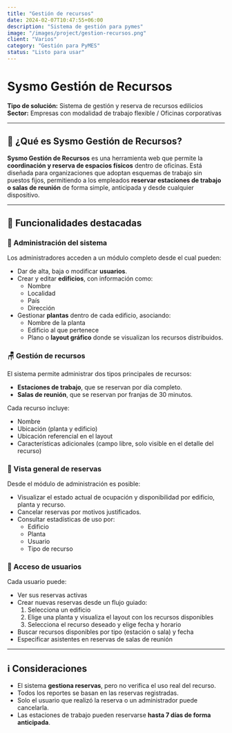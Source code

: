 ```yaml
---
title: "Gestión de recursos"
date: 2024-02-07T10:47:55+06:00
description: "Sistema de gestión para pymes"
image: "/images/project/gestion-recursos.png"
client: "Varios"
category: "Gestión para PyMES"
status: "Listo para usar"
---
```

# Sysmo Gestión de Recursos

**Tipo de solución:** Sistema de gestión y reserva de recursos edilicios  
**Sector:** Empresas con modalidad de trabajo flexible / Oficinas corporativas

---

## 🎯 ¿Qué es Sysmo Gestión de Recursos?

**Sysmo Gestión de Recursos** es una herramienta web que permite la **coordinación y reserva de espacios físicos** dentro de oficinas. Está diseñada para organizaciones que adoptan esquemas de trabajo sin puestos fijos, permitiendo a los empleados **reservar estaciones de trabajo o salas de reunión** de forma simple, anticipada y desde cualquier dispositivo.

---

## 🧩 Funcionalidades destacadas

### 🔧 Administración del sistema

Los administradores acceden a un módulo completo desde el cual pueden:

- Dar de alta, baja o modificar **usuarios**.
- Crear y editar **edificios**, con información como:
  - Nombre
  - Localidad
  - País
  - Dirección
- Gestionar **plantas** dentro de cada edificio, asociando:
  - Nombre de la planta
  - Edificio al que pertenece
  - Plano o **layout gráfico** donde se visualizan los recursos distribuidos.

### 🪑 Gestión de recursos

El sistema permite administrar dos tipos principales de recursos:

- **Estaciones de trabajo**, que se reservan por día completo.
- **Salas de reunión**, que se reservan por franjas de 30 minutos.

Cada recurso incluye:

- Nombre
- Ubicación (planta y edificio)
- Ubicación referencial en el layout
- Características adicionales (campo libre, solo visible en el detalle del recurso)

### 📆 Vista general de reservas

Desde el módulo de administración es posible:

- Visualizar el estado actual de ocupación y disponibilidad por edificio, planta y recurso.
- Cancelar reservas por motivos justificados.
- Consultar estadísticas de uso por:
  - Edificio
  - Planta
  - Usuario
  - Tipo de recurso

### 👥 Acceso de usuarios

Cada usuario puede:

- Ver sus reservas activas
- Crear nuevas reservas desde un flujo guiado:
  1. Selecciona un edificio
  2. Elige una planta y visualiza el layout con los recursos disponibles
  3. Selecciona el recurso deseado y elige fecha y horario
- Buscar recursos disponibles por tipo (estación o sala) y fecha
- Especificar asistentes en reservas de salas de reunión

---

## ℹ️ Consideraciones

- El sistema **gestiona reservas**, pero no verifica el uso real del recurso.
- Todos los reportes se basan en las reservas registradas.
- Solo el usuario que realizó la reserva o un administrador puede cancelarla.
- Las estaciones de trabajo pueden reservarse **hasta 7 días de forma anticipada**.

